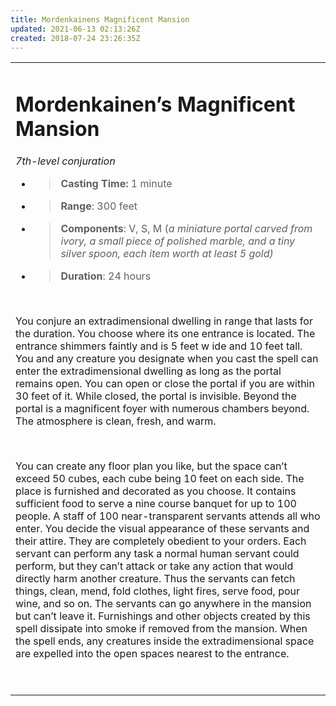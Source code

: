 ```yaml
---
title: Mordenkainens Magnificent Mansion
updated: 2021-06-13 02:13:26Z
created: 2018-07-24 23:26:35Z
---
```


<table><tbody><tr class="odd"><td><h1 id="mordenkainens-magnificent-mansion"><strong>Mordenkainen’s Magnificent Mansion</strong></h1><p><em>7th-level conjuration</em></p><ul><li><blockquote><p><strong>Casting Time:</strong> 1 minute</p></blockquote></li><li><blockquote><p><strong>Range</strong>: 300 feet</p></blockquote></li><li><blockquote><p><strong>Components</strong>: V, S, M (<em>a miniature portal carved from ivory, a small piece of polished marble, and a tiny silver spoon, each item worth at least 5 gold)</em></p></blockquote></li><li><blockquote><p><strong>Duration</strong>: 24 hours</p></blockquote></li></ul><p> </p><p>You conjure an extradimensional dwelling in range that lasts for the duration. You choose where its one entrance is located. The entrance shimmers faintly and is 5 feet w ide and 10 feet tall. You and any creature you designate when you cast the spell can enter the extradimensional dwelling as long as the portal remains open. You can open or close the portal if you are within 30 feet of it. While closed, the portal is invisible. Beyond the portal is a magnificent foyer with numerous chambers beyond. The atmosphere is clean, fresh, and warm.</p><p> </p><p>You can create any floor plan you like, but the space can’t exceed 50 cubes, each cube being 10 feet on each side. The place is furnished and decorated as you choose. It contains sufficient food to serve a nine course banquet for up to 100 people. A staff of 100 near-transparent servants attends all who enter. You decide the visual appearance of these servants and their attire. They are completely obedient to your orders. Each servant can perform any task a normal human servant could perform, but they can’t attack or take any action that would directly harm another creature. Thus the servants can fetch things, clean, mend, fold clothes, light fires, serve food, pour wine, and so on. The servants can go anywhere in the mansion but can’t leave it. Furnishings and other objects created by this spell dissipate into smoke if removed from the mansion. When the spell ends, any creatures inside the extradimensional space are expelled into the open spaces nearest to the entrance.</p><p> </p></td></tr></tbody></table>
